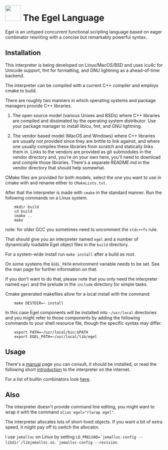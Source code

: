 <img src="contrib/assets/egel-black-white.svg" height="50px"/>  The Egel Language
=================

Egel is an untyped concurrent functional scripting language based on eager
combinator rewriting with a concise but remarkably powerful syntax.

Installation
------------

This interpreter is being developed on Linux/MacOS/BSD and uses icu4c for 
Unicode support, fmt for formatting, and GNU lightning as a ahead-of-time
backend. 

The interpreter can be compiled with a current C++ compiler and employs
cmake to build.

There are roughly two manners in which operating systems and package
managers provide C++ libraries.

1. The open source model (various Unixes and BSDs) where C++ libraries are
   compiled and dissimated by the operating system distributor. Use your
   package manager to install libicu, fmt, and GNU lightning.

2. The vendor based model (MacOS and Windows) where C++ libraries are 
   usually not provided since they are brittle to link against, and where
   one usually compiles these libraries from scratch and statically links
   them in. Links to the vendors are provided as git submodules in the
   vendor directory and, you're on your own here, you'll need to download
   and compile those libraries. There's a separate README.md in the vendor
   directory that should help somewhat.

CMake files are provided for both models, select the one you want to use
in cmake with 
and rename either to `CMakeLists.txt`.

After that the interpreter is made with `cmake` in the standard manner. Run
the following commands on a Linux system.

```
    mkdir build
    cd build
    cmake ..
    make
```

note: for older GCC you sometimes need to uncomment the
`stdc++fs` rule.

That should give you an interpreter named `egel`
and a number of dynamically loadable Egel object files in the
`build` directory.

For a system-wide install run `make install` after a build
as root.

On some systems the `EGEL_PATH` environment variable needs to be set.
See the man page for further information on that.

If you don't want to do that, please note that you only need the interpreter
named `egel` and the prelude in the `include` directory for simple tasks.

Cmake generated makefiles allow for a local install with the command:

```
    make DESTDIR=~ install
```

In this case Egel components will be installed into `~/usr/local` directories
and you might refer to those components by adding the following commands
to your shell resource file, though the specific syntax may differ.

```
    export PATH=~/usr/local/bin:$PATH
    export EGEL_PATH=~/usr/local/lib/egel
```

Usage
-----

There's a [manual](https://egel-lang.github.io/egel.1.html) page you can
consult, it should be installed, or read the following short 
[introduction](http://egel.readthedocs.io/) to the interpreter on
the internet.

For a list of builtin combinators look 
[here](https://github.com/egel-lang/egel-gen/blob/main/combs.md).

Also
----

The interpreter doesn't provide command line editing, you might
want to wrap it with the command `alias egel="rlwrap egel"`.

The interpreter allocates lots of short-lived objects. If you want
a bit of extra speed, it might pay off to switch the allocator.

I use `jemalloc` on Linux by setting
``LD_PRELOAD=`jemalloc-config --libdir`/libjemalloc.so.`jemalloc-config --revision``.
